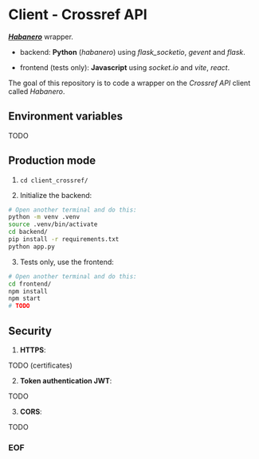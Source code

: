 # Client - Crossref API

[***Habanero***](https://github.com/sckott/habanero/) wrapper.

- backend: **Python** (*habanero*) using *flask_socketio*, *gevent* and *flask*.

- frontend (tests only): **Javascript** using *socket.io* and *vite*, *react*.

The goal of this repository is to code a wrapper on the *Crossref API* client
called *Habanero*.

## Environment variables

TODO

## Production mode

1. ``cd client_crossref/``

2. Initialize the backend:

```bash
# Open another terminal and do this:
python -m venv .venv
source .venv/bin/activate
cd backend/
pip install -r requirements.txt
python app.py
```

3. Tests only, use the frontend:

```bash
# Open another terminal and do this:
cd frontend/
npm install
npm start
# TODO
```

## Security

1. **HTTPS**:

TODO (certificates)

2. **Token authentication JWT**:

TODO

3. **CORS**:

TODO

### EOF

